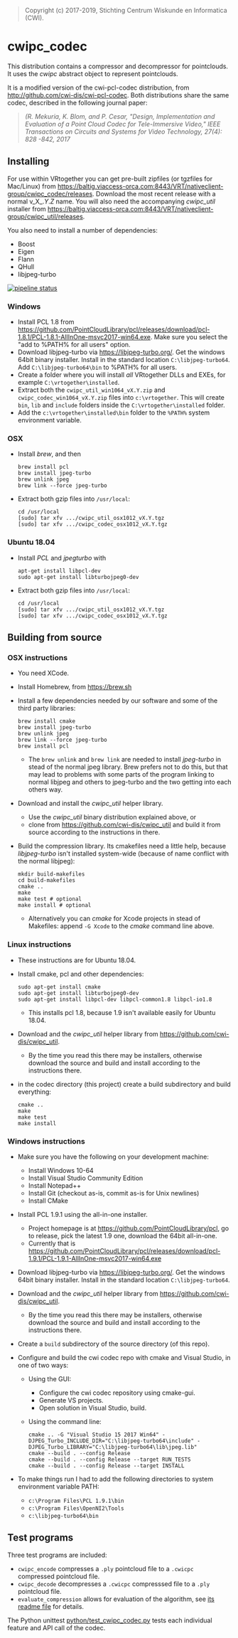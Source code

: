> Copyright (c) 2017-2019, Stichting Centrum Wiskunde en Informatica (CWI).

# cwipc_codec

This distribution contains a compressor and decompressor for pointclouds. It uses the _cwipc_ abstract object to represent pointclouds.

It is a modified version of the cwi-pcl-codec distribution, from <http://github.com/cwi-dis/cwi-pcl-codec>. Both distributions share the same codec, described in the following journal paper:

> _(R. Mekuria, K. Blom, and P. Cesar, "Design, Implementation and Evaluation of a Point Cloud Codec for Tele-Immersive Video," IEEE Transactions on Circuits and Systems for Video Technology, 27(4): 828 -842, 2017_

## Installing

For use within VRtogether you can get pre-built zipfiles (or tgzfiles for Mac/Linux) from <https://baltig.viaccess-orca.com:8443/VRT/nativeclient-group/cwipc_codec/releases>. Download the most recent release with a normal v_X_._Y_._Z_ name. You will also need the accompanying _cwipc\_util_ installer from 
<https://baltig.viaccess-orca.com:8443/VRT/nativeclient-group/cwipc_util/releases>.

You also need to install a number of dependencies:

* Boost
* Eigen
* Flann
* QHull
* libjpeg-turbo

[![pipeline status](https://baltig.viaccess-orca.com:8443/VRT/nativeclient-group/cwipc_codec/badges/master/pipeline.svg)](https://baltig.viaccess-orca.com:8443/VRT/nativeclient-group/cwipc_codec/commits/master)

### Windows

- Install PCL 1.8 from <https://github.com/PointCloudLibrary/pcl/releases/download/pcl-1.8.1/PCL-1.8.1-AllInOne-msvc2017-win64.exe>. Make sure you select the "add to %PATH% for all users" option.
- Download libjpeg-turbo via <https://libjpeg-turbo.org/>. Get the windows 64bit binary installer. Install in the standard location `C:\libjpeg-turbo64`. Add `C:\libjpeg-turbo64\bin` to %PATH% for all users.
- Create a folder where you will install _all_ VRtogether DLLs and EXEs, for example `C:\vrtogether\installed`.
- Extract both the `cwipc_util_win1064_vX.Y.zip` and `cwipc_codec_win1064_vX.Y.zip` files into `c:\vrtogether`. This will create `bin`, `lib` and `include` folders inside the `C:\vrtogether\installed` folder.
- Add the `c:\vrtogether\installed\bin` folder to the `%PATH%` system environment variable.

### OSX

- Install _brew_, and then

  ```
  brew install pcl
  brew install jpeg-turbo
  brew unlink jpeg
  brew link --force jpeg-turbo
  ```

- Extract both gzip files into `/usr/local`:

  ```
  cd /usr/local
  [sudo] tar xfv .../cwipc_util_osx1012_vX.Y.tgz
  [sudo] tar xfv .../cwipc_codec_osx1012_vX.Y.tgz
  ```
  
### Ubuntu 18.04

- Install _PCL_ and _jpegturbo_ with 

  ```
  apt-get install libpcl-dev
  sudo apt-get install libturbojpeg0-dev
  ```

- Extract both gzip files into `/usr/local`:

  ```
  cd /usr/local
  [sudo] tar xfv .../cwipc_util_osx1012_vX.Y.tgz
  [sudo] tar xfv .../cwipc_codec_osx1012_vX.Y.tgz
  ```

## Building from source


### OSX instructions

- You need XCode.
- Install Homebrew, from <https://brew.sh>
- Install a few dependencies needed by our software and some of the third party libraries:

  ```
  brew install cmake
  brew install jpeg-turbo
  brew unlink jpeg
  brew link --force jpeg-turbo
  brew install pcl
  ```
  
  - The `brew unlink` and `brew link` are needed to install *jpeg-turbo* in stead of the normal jpeg library. Brew prefers not to do this, but that may lead to problems with some parts of the program linking to normal libjpeg and others to jpeg-turbo and the two getting into each others way.
- Download and install the *cwipc_util* helper library.
	- Use the *cwipc_util* binary distribution explained above, or 
	- clone from <https://github.com/cwi-dis/cwipc_util> and build it from source according to the instructions in there.
- Build the compression library. Its cmakefiles need a little help, because _libjpeg-turbo_ isn't installed system-wide (because of name conflict with the normal libjpeg):
	
	```
	mkdir build-makefiles
	cd build-makefiles
	cmake ..
	make
	make test # optional
	make install # optional
	```
	
	- Alternatively you can _cmake_ for Xcode projects in stead of Makefiles: append `-G Xcode` to the _cmake_ command line above.
	
### Linux instructions

- These instructions are for Ubuntu 18.04.
- Install cmake, pcl and other dependencies:

  ```
  sudo apt-get install cmake
  sudo apt-get install libturbojpeg0-dev
  sudo apt-get install libpcl-dev libpcl-common1.8 libpcl-io1.8
  ```
  - This installs pcl 1.8, because 1.9 isn't available easily for Ubuntu 18.04.
- Download and the *cwipc_util* helper library from <https://github.com/cwi-dis/cwipc_util>.
	- By the time you read this there may be installers, otherwise download the source and build and install according to the instructions there.
- in the codec directory (this project) create a build subdirectory and build everything:

	```
	cmake ..
	make
	make test
	make install
	```

### Windows instructions

- Make sure you have the following on your development machine:
	- Install Windows 10-64
	- Install Visual Studio Community Edition
	- Install Notepad++
	- Install Git (checkout as-is, commit as-is for Unix newlines)
	- Install CMake
- Install PCL 1.9.1 using the all-in-one installer.
	- Project homepage is at <https://github.com/PointCloudLibrary/pcl>, go to release, pick the latest 1.9 one, download the 64bit all-in-one. 
	- Currently that is <https://github.com/PointCloudLibrary/pcl/releases/download/pcl-1.9.1/PCL-1.9.1-AllInOne-msvc2017-win64.exe>
- Download libjpeg-turbo via <https://libjpeg-turbo.org/>. Get the windows 64bit binary installer. Install in the standard location `C:\libjpeg-turbo64`.
- Download and the *cwipc_util* helper library from <https://github.com/cwi-dis/cwipc_util>.
	- By the time you read this there may be installers, otherwise download the source and build and install according to the instructions there.
- Create a `build` subdirectory of the source directory (of this repo).
- Configure and build the cwi codec repo with cmake and Visual Studio, in one of two ways:
	- Using the GUI:
		- Configure the cwi codec repository using cmake-gui.
		- Generate VS projects.
		- Open solution in Visual Studio, build.
	- Using the command line:

		```
		cmake .. -G "Visual Studio 15 2017 Win64" -DJPEG_Turbo_INCLUDE_DIR="C:\libjpeg-turbo64\include" -DJPEG_Turbo_LIBRARY="C:\libjpeg-turbo64\lib\jpeg.lib"
		cmake --build . --config Release
		cmake --build . --config Release --target RUN_TESTS
		cmake --build . --config Release --target INSTALL
		```
		
- To make things run I had to add the following directories to system environment variable PATH:
	- `c:\Program Files\PCL 1.9.1\bin`
	- `c:\Program Files\OpenNI2\Tools`
	- `c:\libjpeg-turbo64\bin`

## Test programs

Three test programs are included:

- `cwipc_encode` compresses a `.ply` pointcloud file to a `.cwicpc` compressed pointcloud file.
- `cwipc_decode` decompresses a `.cwicpc` compresssed file to a `.ply` pointcloud file.
- `evaluate_compression` allows for evaluation of the algorithm, see [its readme file](apps/evaluate_compression/readme.md) for details.

The Python unittest [python/test\_cwipc\_codec.py](python/test_cwipc_codec.py) tests each individual feature and API call of the codec.